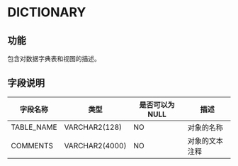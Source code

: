 DICTIONARY 
===============================



功能 
-----------

包含对数据字典表和视图的描述。

字段说明 
-------------



|  **字段名称**  |     **类型**     | **是否可以为 NULL** | **描述**  |
|------------|----------------|----------------|---------|
| TABLE_NAME | VARCHAR2(128)  | NO             | 对象的名称   |
| COMMENTS   | VARCHAR2(4000) | NO             | 对象的文本注释 |



